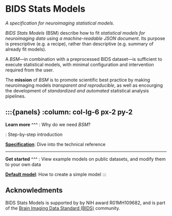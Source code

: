BIDS Stats Models
=================

*A specification for neuroimaging statistical models.*

*BIDS Stats Models* (BSM) describe how to fit *statistical models for neuroimaging data* using *a machine-readable JSON document*.  Its purpose is prescriptive (e.g. a recipe), rather than descriptive (e.g. summary of already fit models). 

A *BSM*—in combination with a preprocessed BIDS dataset—is sufficient to execute statistical models, with minimal configuration and intervention required from the user.

The **mission** of *BSM* is to promote scientific best practice by making neuroimaging models *transparent and reproducible*, as well as encourging the development of *standardized and automated* statistical analysis pipelines.

:::{panels}
:column: col-lg-6 px-2 py-2
---
**Learn more**
^^^
**[](motivation.md)**: Why do we need *BSM*?

**[](walkthrough.rst)**: Step-by-step introduction

**[Specification](reference.rst)**: Dive into the technical reference

---
**Get started**
^^^
**[](model-zoo.md)**: View example models on public datasets, and modify them to your own data

**[Default model](default_model.md)**: How to create a simple model
:::
## Acknowledments

BIDS Stats Models is supported by by NIH award R01MH109682, and is part of the [Brain Imaging Data Standard (BIDS)](https://bids.neuroimaging.io/index.html) community.
